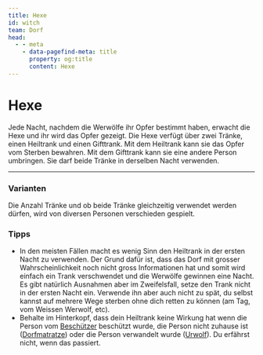 ```yaml
---
title: Hexe
id: witch
team: Dorf
head:
  - - meta
    - data-pagefind-meta: title
      property: og:title
      content: Hexe
---
```


# Hexe <TeamBadge team="Dorf" />

Jede Nacht, nachdem die Werwölfe ihr Opfer bestimmt haben, erwacht die Hexe und ihr wird das Opfer gezeigt. Die Hexe verfügt über zwei Tränke, einen Heiltrank und einen Gifttrank. Mit dem Heiltrank kann sie das Opfer vom Sterben bewahren. Mit dem Gifttrank kann sie eine andere Person umbringen. Sie darf beide Tränke in derselben Nacht verwenden.

---

### Varianten
Die Anzahl Tränke und ob beide Tränke gleichzeitig verwendet werden dürfen, wird von diversen Personen verschieden gespielt.

### Tipps
- In den meisten Fällen macht es wenig Sinn den Heiltrank in der ersten Nacht zu verwenden. Der Grund dafür ist, dass das Dorf mit grosser Wahrscheinlichkeit noch nicht gross Informationen hat und somit wird einfach ein Trank verschwendet und die Werwölfe gewinnen eine Nacht. Es gibt natürlich Ausnahmen aber im Zweifelsfall, setze den Trank nicht in der ersten Nacht ein. Verwende ihn aber auch nicht zu spät, du selbst kannst auf mehrere Wege sterben ohne dich retten zu können (am Tag, vom Weissen Werwolf, etc).
- Behalte im Hinterkopf, dass dein Heiltrank keine Wirkung hat wenn die Person vom [Beschützer](/rollen/beschutzer) beschützt wurde, die Person nicht zuhause ist ([Dorfmatratze](/rollen/dorfmatratze)) oder die Person verwandelt wurde ([Urwolf](/rollen/urwolf)). Du erfährst nicht, wenn das passiert.